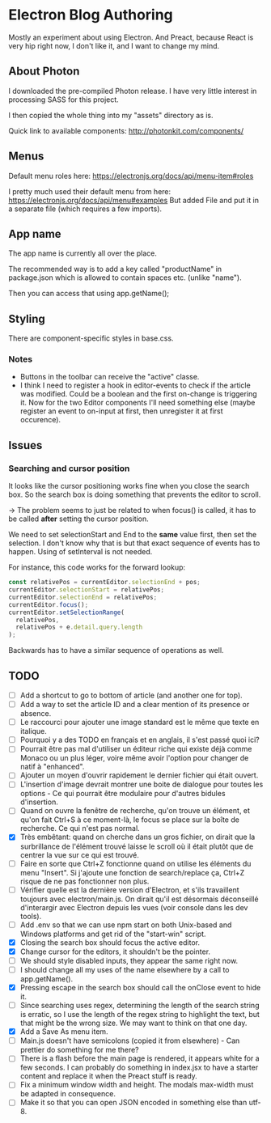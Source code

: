 # Electron Blog Authoring
Mostly an experiment about using Electron. And Preact, because React is very hip right now, I don't like it, and I want to change my mind.

## About Photon
I downloaded the pre-compiled Photon release. I have very little interest in processing SASS for this project.

I then copied the whole thing into my "assets" directory as is.

Quick link to available components: http://photonkit.com/components/

## Menus
Default menu roles here: https://electronjs.org/docs/api/menu-item#roles

I pretty much used their default menu from here: https://electronjs.org/docs/api/menu#examples
But added File and put it in a separate file (which requires a few imports).

## App name
The app name is currently all over the place.

The recommended way is to add a key called "productName" in package.json which is allowed to contain spaces etc. (unlike "name").

Then you can access that using app.getName();

## Styling
There are component-specific styles in base.css.

### Notes
* Buttons in the toolbar can receive the "active" classe.
* I think I need to register a hook in editor-events to check if the article was modified. Could be a boolean and the first on-change is triggering it. Now for the two Editor components I'll need something else (maybe register an event to on-input at first, then unregister it at first occurence).

## Issues

### Searching and cursor position
It looks like the cursor positioning works fine when you close the search box. So the search box is doing something that prevents the editor to scroll.

-> The problem seems to just be related to when focus() is called, it has to be called **after** setting the cursor position.

We need to set selectionStart and End to the **same** value first, then set the selection. I don't know why that is but that exact sequence of events has to happen. Using of setInterval is not needed.

For instance, this code works for the forward lookup:
```js
const relativePos = currentEditor.selectionEnd + pos;
currentEditor.selectionStart = relativePos;
currentEditor.selectionEnd = relativePos;
currentEditor.focus();
currentEditor.setSelectionRange(
  relativePos, 
  relativePos + e.detail.query.length
);
```

Backwards has to have a similar sequence of operations as well.

## TODO
- [ ] Add a shortcut to go to bottom of article (and another one for top).
- [ ] Add a way to set the article ID and a clear mention of its presence or absence.
- [ ] Le raccourci pour ajouter une image standard est le même que texte en italique.
- [ ] Pourquoi y a des TODO en français et en anglais, il s'est passé quoi ici?
- [ ] Pourrait être pas mal d'utiliser un éditeur riche qui existe déjà comme Monaco ou un plus léger, voire même avoir l'option pour changer de natif à "enhanced".
- [ ] Ajouter un moyen d'ouvrir rapidement le dernier fichier qui était ouvert.
- [ ] L'insertion d'image devrait montrer une boite de dialogue pour toutes les options - Ce qui pourrait être modulaire pour d'autres bidules d'insertion.
- [ ] Quand on ouvre la fenêtre de recherche, qu'on trouve un élément, et qu'on fait Ctrl+S à ce moment-là, le focus se place sur la boîte de recherche. Ce qui n'est pas normal.
- [x] Très embêtant: quand on cherche dans un gros fichier, on dirait que la surbrillance de l'élément trouvé laisse le scroll où il était plutôt que de centrer la vue sur ce qui est trouvé.
- [ ] Faire en sorte que Ctrl+Z fonctionne quand on utilise les éléments du menu "Insert". Si j'ajoute une fonction de search/replace ça, Ctrl+Z risque de ne pas fonctionner non plus.
- [ ] Vérifier quelle est la dernière version d'Electron, et s'ils travaillent toujours avec electron/main.js. On dirait qu'il est désormais déconseillé d'interargir avec Electron depuis les vues (voir console dans les dev tools).
- [ ] Add .env so that we can use npm start on both Unix-based and Windows platforms and get rid of the "start-win" script.
- [x] Closing the search box should focus the active editor.
- [x] Change cursor for the editors, it shouldn't be the pointer.
- [ ] We should style disabled inputs, they appear the same right now.
- [ ] I should change all my uses of the name elsewhere by a call to app.getName().
- [x] Pressing escape in the search box should call the onClose event to hide it.
- [ ] Since searching uses regex, determining the length of the search string is erratic, so I use the length of the regex string to highlight the text, but that might be the wrong size. We may want to think on that one day.
- [x] Add a Save As menu item.
- [ ] Main.js doesn't have semicolons (copied it from elsewhere) - Can prettier do something for me there?
- [ ] There is a flash before the main page is rendered, it appears white for a few seconds. I can probably do something in index.jsx to have a starter content and replace it when the Preact stuff is ready.
- [ ] Fix a minimum window width and height. The modals max-width must be adapted in consequence.
- [ ] Make it so that you can open JSON encoded in something else than utf-8.